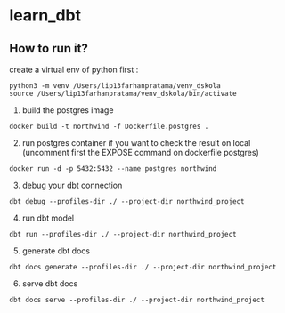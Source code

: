 # learn_dbt



## How to run it?

create a virtual env of python first :
```
python3 -m venv /Users/lip13farhanpratama/venv_dskola
source /Users/lip13farhanpratama/venv_dskola/bin/activate
```
1. build the postgres image
```
docker build -t northwind -f Dockerfile.postgres .
```
2. run postgres container
if you want to check the result on local (uncomment first the EXPOSE command on dockerfile postgres)
```
docker run -d -p 5432:5432 --name postgres northwind
```
3. debug your dbt connection
```
dbt debug --profiles-dir ./ --project-dir northwind_project
```
4. run dbt model
```
dbt run --profiles-dir ./ --project-dir northwind_project
```
5. generate dbt docs
```
dbt docs generate --profiles-dir ./ --project-dir northwind_project
```
6. serve dbt docs
```
dbt docs serve --profiles-dir ./ --project-dir northwind_project
```